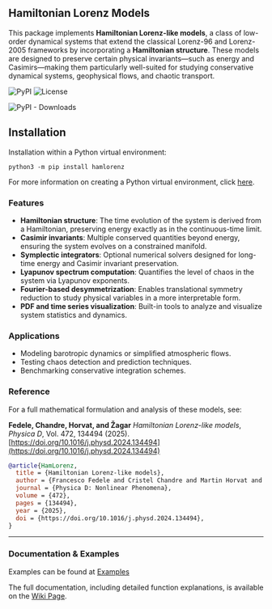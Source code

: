 ## Hamiltonian Lorenz Models

This package implements **Hamiltonian Lorenz-like models**, a class of low-order dynamical systems that extend the classical Lorenz-96 and Lorenz-2005 frameworks by incorporating a **Hamiltonian structure**. These models are designed to preserve certain physical invariants—such as energy and Casimirs—making them particularly well-suited for studying conservative dynamical systems, geophysical flows, and chaotic transport.

![PyPI](https://img.shields.io/pypi/v/hamlorenz)
![License](https://img.shields.io/badge/license-BSD-lightgray)  

![PyPI - Downloads](https://img.shields.io/pypi/dm/HamLorenz.svg?label=PyPI%20downloads)


## Installation 
Installation within a Python virtual environment: 
```
python3 -m pip install hamlorenz
```
For more information on creating a Python virtual environment, click [here](https://realpython.com/python-virtual-environments-a-primer/).

### Features

* **Hamiltonian structure**: The time evolution of the system is derived from a Hamiltonian, preserving energy exactly as in the continuous-time limit.
* **Casimir invariants**: Multiple conserved quantities beyond energy, ensuring the system evolves on a constrained manifold.
* **Symplectic integrators**: Optional numerical solvers designed for long-time energy and Casimir invariant preservation.
* **Lyapunov spectrum computation**: Quantifies the level of chaos in the system via Lyapunov exponents.
* **Fourier-based desymmetrization**: Enables translational symmetry reduction to study physical variables in a more interpretable form.
* **PDF and time series visualization**: Built-in tools to analyze and visualize system statistics and dynamics.

### Applications

* Modeling barotropic dynamics or simplified atmospheric flows.
* Testing chaos detection and prediction techniques.
* Benchmarking conservative integration schemes.

### Reference

For a full mathematical formulation and analysis of these models, see:

**Fedele, Chandre, Horvat, and Žagar**
*Hamiltonian Lorenz-like models*,
*Physica D*, Vol. 472, 134494 (2025).
[https://doi.org/10.1016/j.physd.2024.134494](https://doi.org/10.1016/j.physd.2024.134494)

```bibtex
@article{HamLorenz,
  title = {Hamiltonian Lorenz-like models},
  author = {Francesco Fedele and Cristel Chandre and Martin Horvat and Nedjeljka Žagar},
  journal = {Physica D: Nonlinear Phenomena},
  volume = {472},
  pages = {134494},
  year = {2025},
  doi = {https://doi.org/10.1016/j.physd.2024.134494},
}
```

---

### Documentation & Examples

Examples can be found at [Examples](https://github.com/cchandre/HamLorenz/wiki/Examples)

The full documentation, including detailed function explanations, is available on the [Wiki Page](https://github.com/cchandre/HamLorenz/wiki).

